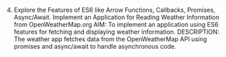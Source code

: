4. Explore the Features of ES6 like Arrow Functions, Callbacks, Promises, Async/Await. Implement an Application for Reading Weather Information from OpenWeatherMap.org
AIM: To implement an application using ES6 features for fetching and displaying weather information.
DESCRIPTION: The weather app fetches data from the OpenWeatherMap API using promises and async/await to handle asynchronous code.